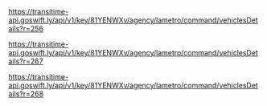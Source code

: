 https://transitime-api.goswift.ly/api/v1/key/81YENWXv/agency/lametro/command/vehiclesDetails?r=256



https://transitime-api.goswift.ly/api/v1/key/81YENWXv/agency/lametro/command/vehiclesDetails?r=267



https://transitime-api.goswift.ly/api/v1/key/81YENWXv/agency/lametro/command/vehiclesDetails?r=268
